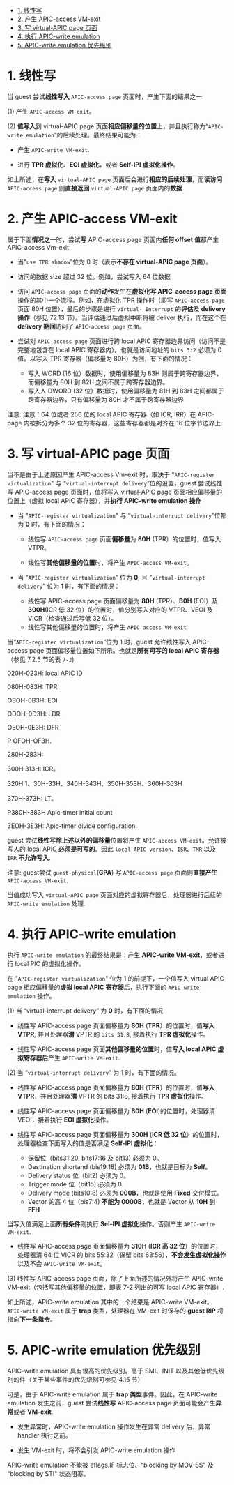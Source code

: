 
<!-- @import "[TOC]" {cmd="toc" depthFrom=1 depthTo=6 orderedList=false} -->

<!-- code_chunk_output -->

- [1. 线性写](#1-线性写)
- [2. 产生 APIC-access VM-exit](#2-产生-apic-access-vm-exit)
- [3. 写 virtual-APIC page 页面](#3-写-virtual-apic-page-页面)
- [4. 执行 APIC-write emulation](#4-执行-apic-write-emulation)
- [5. APIC-write emulation 优先级别](#5-apic-write-emulation-优先级别)

<!-- /code_chunk_output -->

# 1. 线性写

当 guest 尝试**线性写入** `APIC-access page` 页面时，产生下面的结果之一

(1) 产生 `APIC-access VM-exit`。

(2) **值写入**到 virtual-APIC page 页面**相应偏移量的位置**上，并且执行称为“`APIC-write emulation`”的后续处理。最终结果可能为：

* 产生 `APIC-write VM-exit`.

* 进行 **TPR 虚拟化**、**EOI 虚拟化**，或者 **Self-IPI 虚拟化操作**。

如上所述，在**写入** `virtual-APIC page` 页面后会进行**相应的后续处理**，而**读访问** `APIC-access page` 则**直接返回** `virtual-APIC page` 页面内的**数据**.

# 2. 产生 APIC-access VM-exit

属于下面**情况之一**时，尝试**写** APIC-access page 页面内**任何 offset 值**都产生 APIC-access Vm-exit

* 当“`use TPR shadow`”位为 0 时（表示**不存在 virtual-APIC page 页面**）。

* 访问的数据 size 超过 32 位。例如，尝试写入 64 位数据

* 访问 `APIC-access page` 页面的**动作**发生在**虚拟化写 APIC-access page 页面**操作的其中一个流程。例如，在虚拟化 TPR 操作时（即写 `APIC-access page` 页面 80H 位置），最后的步骤是进行 `virtual- Interrupt` 的**评估**及 **delivery 操作**（参见 72.13 节）。当评估通过后虚拟中断将被 deliver 执行，而在这个在 **delivery 期间**访问了 `APIC-access page` 页面。

* 尝试对 `APIC-access page` 页面进行跨 local APIC 寄存器边界访问（访问不是完整地包含在 local APIC 寄存器内）。也就是访问地址的 `bits 3:2` 必须为 0 值。以写入 TPR 寄存器（偏移量为 80H）为例，有下面的情况：
    * 写入 WORD (16 位）数据时，使用偏移量为 83H 则属于跨寄存器边界，而偏移量为 80H 到 82H 之间不属于跨寄存器边界。
    * 写入人 DWORD (32 位）数据时，使用偏移量为 81H 到 83H 之间都属于跨寄存器边界，只有偏移量为 80H 才不属于跨寄存器边界

注意: 注意：64 位或者 256 位的 local APIC 寄存器（如 ICR, IRR）在 APIC-page 内被拆分为多个 32 位的寄存器，这些寄存器都是对齐在 16 位字节边界上

# 3. 写 virtual-APIC page 页面

当不是由于上述原因产生 APIC-access Vm-exit 时，取决于 "`APIC-register virtualization`" 与 “`virtual-interrupt delivery`”位的设置，guest 尝试线性写 APIC-access page 页面时，值将写入 virtual-APIC page 页面相应偏移量的位置上（虚拟 local APIC 寄存器），并**执行 APIC-write emulation 操作**

* 当 "`APIC-register virtualization`" 与 “`virtual-interrupt delivery`”位都为 **0** 时，有下面的情况：

    * 线性写 `APIC-access page` 页面**偏移量**为 **80H** (TPR）的位置时，值写入VTPR。

    * 线性写**其他偏移量的位置**时，将产生 `APIC-access VM-exit`。

* 当 "`APIC-register virtualization`” 位为 **0**, 且 "`virtual-interrupt delivery`” 位为 **1** 时，有下面的情况：

    * 线性写 APIC-access page 页面偏移量为 **80H** (TPR）、**B0H** (EOI）及 **300H**(ICR 低 32 位）的位置时，值分别写入对应的 VTPR、VEOI 及 VICR（检查通过后写低 32 位）。
    * 线性写其他偏移量的位置时，将产生 `APIC access VM-exit`

当“`APIC-register virtualization`”位为 1 时，guest 允许线性写入 APIC-access page 页面偏移量位置如下所示。也就是**所有可写的 local APIC 寄存器**（参见 7.2.5 节的表 `7-2`)

020H-023H: local APIC ID

080H-083H: TPR

 OBOH-0B3H: EOI

ODOH-0D3H: LDR

OEOH-0E3H: DFR

 P OFOH-OF3H.

280H-283H:

300H 313H: ICR。

320H 1、30H-33H、340H-343H、350H-353H、360H-363H

370H-373H: LT。

 P380H-383H Apic-timer initial count

 3EOH-3E3H: Apic-timer divide configuration.

guest 尝试**线性写除上述以外的偏移量**位置将产生 `APIC-access VM-exit`。允许被写人的 local APIC **必须是可写的**。因此 `local APIC version`、`ISR`、`TMR` 以及 `IRR` **不允许写入**.

注意: guest尝试 `guest-physical`(**GPA**) 写 `APIC-access page` 页面则**直接产生** `APIC-access VM-exit`.

当值成功写入 `virtual-APIC page` 页面对应的虚拟寄存器后，处理器进行后续的 `APIC-write emulation` 处理.

# 4. 执行 APIC-write emulation

执行 `APIC-write emulation` 的最终结果是：产生 **APIC-write VM-exit**，或者进行 local PIC 的虚拟化操作。

在 "`APIC-register virtualization`" 位为 1 的前提下，一个值写入 virtual APIC page 相应偏移量的**虚拟 local APIC 寄存器**后，执行下面的 `APIC-write emulation` 操作。

(1) 当 “virtual-interrupt delivery” 为 **0** 时，有下面的情况

* 线性写 APIC-access page 页面偏移量为 **80H** (**TPR**）的位置时，值**写入 VTPR**, 并且处理器**清** VPTR 的 `bits 31:8`, 接着执行 **TPR 虚拟化**操作。

* 线性写 APIC-access page 页面**其他偏移量的位置**时，值**写入 local APIC 虚拟寄存器后**产生 `APIC-write VM-exit`.

(2) 当 “`virtual-interrupt delivery`” 为 **1** 时，有下面的情况。

* 线性写 APIC-access page 页面偏移量为 **80H** (**TPR**）的位置时，值**写入 VTPR**，并且处理器**清** VPTR 的 bits 31:8, 接着执行 **TPR 虚拟化**操作。

* 线性写 APIC-access page 页面偏移量为 **B0H** (**EOI**)的位置时，处理器清 VEOI，接着执行 **EOI 虚拟化**操作。

* 线性写 APIC-access page 页面偏移量为 **300H** (**ICR 低 32 位**）的位置时，处理器检查下面写入的值是否满足 **Self-IPI 虚拟化**：
    * 保留位（bits31:20, bits17:16 及 bit13) 必须为 0。
    * Destination shortand (bis19:18) 必须为 **01B**，也就是目标为 **Self**。
    * Delivery status 位（bit2) 必须为 0。
    * Trigger mode 位（bit15) 必须为 0
    * Delivery mode (bits10:8) 必须为 **000B**，也就是使用 **Fixed** 交付模式。
    * Vector 的高 4 位（bis7:4) **不能为 0000B**，也就是 Vector 从 **10H** 到 **FFH**

当写入值满足上面**所有条件**则执行 **Sel-IPI 虚拟化**操作。否则产生 `APIC-write VM-exit`.

* 线性写 APIC-access page 页面偏移量为 **310H** (**ICR 高 32 位**）的位置时，处理器清 64 位 VICR 的 bits 55:32（保留 bits 63:56），**不会发生虚拟化操作**以及不会 `APIC-write VM-exit`。

(3) 线性写 APIC-access page 页面，除了上面所述的情况外将产生 APIC-write VM-exit（包括写其他偏移量的位置，即表 7-2 列出的可写 local APIC 寄存器）.

如上所述，APIC-write emulation 其中的一个结果是 APIC-write VM-exit。`APIC-write VM-exit` 属于 **trap** 类型，处理器在 VM-exit 时保存的 **guest RIP** 将指向**下一条指令**。

# 5. APIC-write emulation 优先级别

APIC-write emulation 具有很高的优先级别。高于 SMI、INIT 以及其他低优先级别的件（关于某些事件的优先级别可参见 4.15 节）

可是，由于 APIC-write emulation 属于 **trap 类型**事件。因此，在 APIC-write emulation 发生之前，guest 尝试**线性写** APIC-access page 页面可能会产生**异常**或者 **VM-exit**.

* 发生异常时，APIC-write emulation 操作发生在异常 delivery 后，异常 handler 执行之前。

* 发生 VM-exit 时，将不会引发 APIC-write emulation 操作

APIC-write emulation 不能被 eflags.IF 标志位、“blocking by MOV-SS” 及 “blocking by STI" 状态阻塞。
